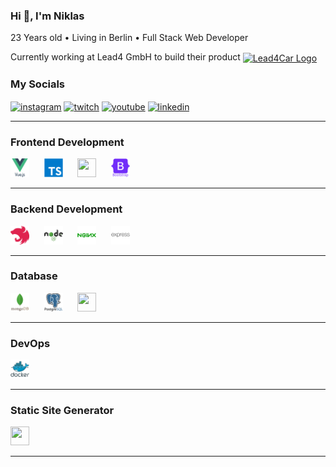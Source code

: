 ### Hi 👋, I'm Niklas
23 Years old • Living in Berlin • Full Stack Web Developer

Currently working at Lead4 GmbH to build their product <a href="https://lead4car.de" target="blank"><img align="center" src="https://cdn.niki2k1.de/LEAD4CAR.png" alt="Lead4Car Logo" height="15"/></a>

 ### My Socials
<p align="left">
<a href="https://instagram.com/niki2k1" target="blank"><img align="center" src="https://raw.githubusercontent.com/rahuldkjain/github-profile-readme-generator/master/src/images/icons/Social/instagram.svg" alt="instagram" height="30" width="40" /></a>
<a href="https://www.twitch.tv/niki2k1" target="blank"><img align="center" src="https://upload.wikimedia.org/wikipedia/commons/d/d3/Twitch_Glitch_Logo_Purple.svg" alt="twitch" height="30" width="40" /></a>
<a href="https://www.youtube.com/channel/UCKPukeLzHCEoSQ6NYAaCMrw" target="blank"><img align="center" src="https://www.uni-giessen.de/fbz/fb04/institute/geschichte/fachjournalistik/bilder/Logos/YouTube-logo/image_preview" alt="youtube" height="30" /></a>
<a href="https://linkedin.com/in/niklas-lausch-84b7a61ba" target="blank"><img align="center" src="https://raw.githubusercontent.com/rahuldkjain/github-profile-readme-generator/master/src/images/icons/Social/linked-in-alt.svg" alt="linkedin" height="30" width="40" /></a>
</p>

---


 ### Frontend Development 
 <p align='left'><a><img height="30" width="30" src="https://raw.githubusercontent.com/devicons/devicon/master/icons/vuejs/vuejs-original-wordmark.svg" /></a>&nbsp;&nbsp;&nbsp;&nbsp;&nbsp;&nbsp;<a><img height="30" width="30" src="https://raw.githubusercontent.com/devicons/devicon/master/icons/typescript/typescript-original.svg" /></a>&nbsp;&nbsp;&nbsp;&nbsp;&nbsp;&nbsp;<a><img height="30" width="30" src="https://bestofjs.org/logos/vuetify.svg" /></a>&nbsp;&nbsp;&nbsp;&nbsp;&nbsp;&nbsp;<a><img height="30" width="30" src="https://raw.githubusercontent.com/devicons/devicon/master/icons/bootstrap/bootstrap-plain-wordmark.svg" /></a>&nbsp;&nbsp;&nbsp;&nbsp;&nbsp;&nbsp;</p>
 
 ---


 ### Backend Development 
 <p align='left'><a><img height="30" width="30" src="https://raw.githubusercontent.com/devicons/devicon/master/icons/nestjs/nestjs-plain.svg" /></a>&nbsp;&nbsp;&nbsp;&nbsp;&nbsp;&nbsp;<a><img height="30" width="30" src="https://raw.githubusercontent.com/devicons/devicon/master/icons/nodejs/nodejs-original-wordmark.svg" /></a>&nbsp;&nbsp;&nbsp;&nbsp;&nbsp;&nbsp;<a><img height="30" width="30" src="https://raw.githubusercontent.com/devicons/devicon/master/icons/nginx/nginx-original.svg" /></a>&nbsp;&nbsp;&nbsp;&nbsp;&nbsp;&nbsp;<a><img height="30" width="30" src="https://raw.githubusercontent.com/devicons/devicon/master/icons/express/express-original-wordmark.svg" /></a>&nbsp;&nbsp;&nbsp;&nbsp;&nbsp;&nbsp;</p>
 
 ---


 ### Database 
 <p align='left'><a><img height="30" width="30" src="https://raw.githubusercontent.com/devicons/devicon/master/icons/mongodb/mongodb-original-wordmark.svg" /></a>&nbsp;&nbsp;&nbsp;&nbsp;&nbsp;&nbsp;<a><img height="30" width="30" src="https://raw.githubusercontent.com/devicons/devicon/master/icons/postgresql/postgresql-original-wordmark.svg" /></a>&nbsp;&nbsp;&nbsp;&nbsp;&nbsp;&nbsp;<a><img height="30" width="30" src="https://www.vectorlogo.zone/logos/sqlite/sqlite-icon.svg" /></a>&nbsp;&nbsp;&nbsp;&nbsp;&nbsp;&nbsp;</p>
 
 ---


 ### DevOps 
 <p align='left'><a><img height="30" width="30" src="https://raw.githubusercontent.com/devicons/devicon/master/icons/docker/docker-original-wordmark.svg" /></a>&nbsp;&nbsp;&nbsp;&nbsp;&nbsp;&nbsp;</p>
 
 ---


 ### Static Site Generator 
 <p align='left'><a><img height="30" width="30" src="https://www.vectorlogo.zone/logos/nuxtjs/nuxtjs-icon.svg" /></a>&nbsp;&nbsp;&nbsp;&nbsp;&nbsp;&nbsp;</p>
 
 ---
